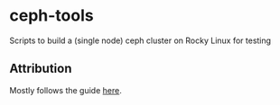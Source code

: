 # ceph-tools
Scripts to build a (single node) ceph cluster on Rocky Linux for testing

## Attribution
Mostly follows the guide [here](https://balderscape.medium.com/setting-up-a-virtual-single-node-ceph-storage-cluster-d86d6a6c658e).
